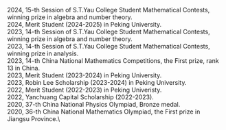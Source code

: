 2024,  15-th Session of S.T.Yau College Student Mathematical Contests, winning prize in algebra and  number theory.\
2024,   Merit Student (2024-2025) in Peking University.\
2023,  14-th Session of S.T.Yau College Student Mathematical Contests, winning prize in algebra and  number theory.\
2023,  14-th Session of S.T.Yau College Student Mathematical Contests, winning prize in analysis.\
2023,   14-th China National Mathematics Competitions, the First prize, rank 13 in China.\
2023,   Merit Student (2023-2024) in Peking University.\
2023,   Robin Lee Scholarship (2023-2024) in Peking University.\
2022,   Merit Student (2022-2023) in Peking Univeristy.\
2022,   Yanchuang Capital Scholarship (2022-2023).\
2020,  37-th China National Physics  Olympiad, Bronze medal.\
2020,   36-th China National Mathematics Olympiad, the First prize in Jiangsu Province.\